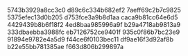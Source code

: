 5743b3929a8cc3c0
d89c6c334b682ef2
7aeff69c2b7c9825
5375efec13d0b205
d753fce3a9b8d1aa
caca9b81cc64e6d5
4429439b8b6f18f2
4ed8baa985996a9f
b29a4718ab9813a9
333dbaebba3988fc
eb7126752ce9401f
935c0f86b7bc23e9
91894e9782e4a5d9
f44ce6f0103bec11
df9ae16f3d92af8b
b22e55bb781385ae
f663d806b299897a
